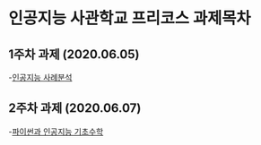 # 인공지능 사관학교 프리코스 과제목차

## 1주차 과제 (2020.06.05)

-[인공지능 사례분석](https://github.com/SungIkKim/gj-ai-precourse/blob/master/1%EC%A3%BC%EC%B0%A8_%EA%B3%BC%EC%A0%9C.ipynb)

## 2주차 과제 (2020.06.07)
-[파이썬과 인공지능 기초수학]()
